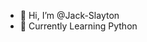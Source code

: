- 👋 Hi, I’m @Jack-Slayton
- 🐍 Currently Learning Python


<!---
Jack-Slayton/Jack-Slayton is a ✨ special ✨ repository because its `README.md` (this file) appears on your GitHub profile.
You can click the Preview link to take a look at your changes.
--->
